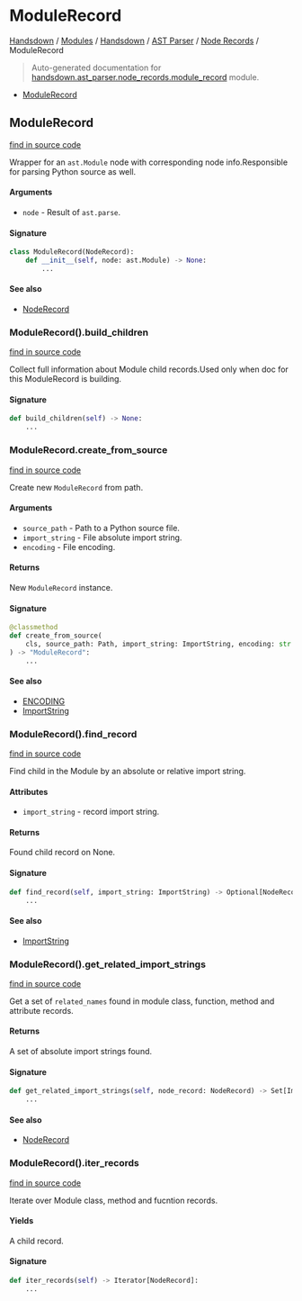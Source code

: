 # ModuleRecord

[Handsdown](../../../README.md#-handsdown---python-documentation-generator) / [Modules](../../../MODULES.md#modules) / [Handsdown](../../index.md#handsdown) / [AST Parser](../index.md#ast-parser) / [Node Records](index.md#node-records) / ModuleRecord

> Auto-generated documentation for [handsdown.ast_parser.node_records.module_record](https://github.com/vemel/handsdown/blob/main/handsdown/ast_parser/node_records/module_record.py) module.

- [ModuleRecord](#modulerecord)

## ModuleRecord

[find in source code](https://github.com/vemel/handsdown/blob/main/handsdown/ast_parser/node_records/module_record.py#L20)

Wrapper for an `ast.Module` node with corresponding node info.Responsible for parsing Python source as well.

#### Arguments

- `node` - Result of `ast.parse`.

#### Signature

```python
class ModuleRecord(NodeRecord):
    def __init__(self, node: ast.Module) -> None:
        ...
```

#### See also
- [NodeRecord](node_record.md#noderecord)

### ModuleRecord().build_children

[find in source code](https://github.com/vemel/handsdown/blob/main/handsdown/ast_parser/node_records/module_record.py#L136)

Collect full information about Module child records.Used only when doc for this ModuleRecord is building.

#### Signature

```python
def build_children(self) -> None:
    ...
```

### ModuleRecord.create_from_source

[find in source code](https://github.com/vemel/handsdown/blob/main/handsdown/ast_parser/node_records/module_record.py#L44)

Create new `ModuleRecord` from path.

#### Arguments

- `source_path` - Path to a Python source file.
- `import_string` - File absolute import string.
- `encoding` - File encoding.

#### Returns

New `ModuleRecord` instance.

#### Signature

```python
@classmethod
def create_from_source(
    cls, source_path: Path, import_string: ImportString, encoding: str = ENCODING
) -> "ModuleRecord":
    ...
```

#### See also
- [ENCODING](../../settings.md#encoding)
- [ImportString](../../utils/import_string.md#importstring)

### ModuleRecord().find_record

[find in source code](https://github.com/vemel/handsdown/blob/main/handsdown/ast_parser/node_records/module_record.py#L72)

Find child in the Module by an absolute or relative import string.

#### Attributes

- `import_string` - record import string.

#### Returns

Found child record on None.

#### Signature

```python
def find_record(self, import_string: ImportString) -> Optional[NodeRecord]:
    ...
```

#### See also
- [ImportString](../../utils/import_string.md#importstring)

### ModuleRecord().get_related_import_strings

[find in source code](https://github.com/vemel/handsdown/blob/main/handsdown/ast_parser/node_records/module_record.py#L250)

Get a set of `related_names` found in module class, function, method and attribute records.

#### Returns

A set of absolute import strings found.

#### Signature

```python
def get_related_import_strings(self, node_record: NodeRecord) -> Set[ImportString]:
    ...
```

#### See also
- [NodeRecord](node_record.md#noderecord)

### ModuleRecord().iter_records

[find in source code](https://github.com/vemel/handsdown/blob/main/handsdown/ast_parser/node_records/module_record.py#L91)

Iterate over Module class, method and fucntion records.

#### Yields

A child record.

#### Signature

```python
def iter_records(self) -> Iterator[NodeRecord]:
    ...
```


